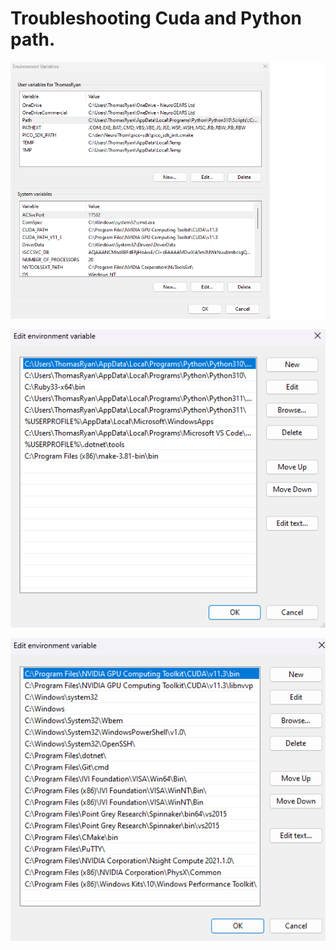 # Troubleshooting Cuda and Python path.

![Path](../assets/path.png)

![Env](../assets/envvar.png)

![SysEnv](../assets/envpath.png)